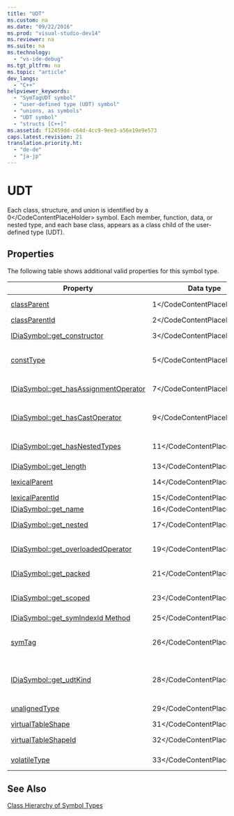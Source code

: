 ```yaml
---
title: "UDT"
ms.custom: na
ms.date: "09/22/2016"
ms.prod: "visual-studio-dev14"
ms.reviewer: na
ms.suite: na
ms.technology: 
  - "vs-ide-debug"
ms.tgt_pltfrm: na
ms.topic: "article"
dev_langs: 
  - "C++"
helpviewer_keywords: 
  - "SymTagUDT symbol"
  - "user-defined type (UDT) symbol"
  - "unions, as symbols"
  - "UDT symbol"
  - "structs [C++]"
ms.assetid: f12459dd-c64d-4cc9-9ee3-a56e19e9e573
caps.latest.revision: 21
translation.priority.ht: 
  - "de-de"
  - "ja-jp"
---
```

# UDT
Each class, structure, and union is identified by a <CodeContentPlaceHolder>0\</CodeContentPlaceHolder> symbol. Each member, function, data, or nested type, and each base class, appears as a class child of the user-defined type (UDT).  
  
## Properties  
 The following table shows additional valid properties for this symbol type.  
  
|Property|Data type|Description|  
|--------------|---------------|-----------------|  
|[classParent](../vs140/idiasymbol--get_classparent.md)|<CodeContentPlaceHolder>1\</CodeContentPlaceHolder>|Symbol for the class parent, if any.|  
|[classParentId](../vs140/idiasymbol--get_classparentid.md)|<CodeContentPlaceHolder>2\</CodeContentPlaceHolder>|ID of the class parent symbol.|  
|[IDiaSymbol::get_constructor](../vs140/idiasymbol--get_constructor.md)|<CodeContentPlaceHolder>3\</CodeContentPlaceHolder>|<CodeContentPlaceHolder>4\</CodeContentPlaceHolder> if the UDT has a constructor.|  
|[constType](../vs140/idiasymbol--get_consttype.md)|<CodeContentPlaceHolder>5\</CodeContentPlaceHolder>|<CodeContentPlaceHolder>6\</CodeContentPlaceHolder> if the UDT is marked as constant.|  
|[IDiaSymbol::get_hasAssignmentOperator](../vs140/idiasymbol--get_hasassignmentoperator.md)|<CodeContentPlaceHolder>7\</CodeContentPlaceHolder>|<CodeContentPlaceHolder>8\</CodeContentPlaceHolder> if the UDT has any assignment operators defined.|  
|[IDiaSymbol::get_hasCastOperator](../vs140/idiasymbol--get_hascastoperator.md)|<CodeContentPlaceHolder>9\</CodeContentPlaceHolder>|<CodeContentPlaceHolder>10\</CodeContentPlaceHolder> if the UDT has any cast operators defined.|  
|[IDiaSymbol::get_hasNestedTypes](../vs140/idiasymbol--get_hasnestedtypes.md)|<CodeContentPlaceHolder>11\</CodeContentPlaceHolder>|<CodeContentPlaceHolder>12\</CodeContentPlaceHolder> if the UDT has nested type definitions.|  
|[IDiaSymbol::get_length](../vs140/idiasymbol--get_length.md)|<CodeContentPlaceHolder>13\</CodeContentPlaceHolder>|The size, in bytes, of the UDT.|  
|[lexicalParent](../vs140/idiasymbol--get_lexicalparent.md)|<CodeContentPlaceHolder>14\</CodeContentPlaceHolder>|Symbol of the enclosing [Compiland](../vs140/compiland.md).|  
|[lexicalParentId](../vs140/idiasymbol--get_lexicalparentid.md)|<CodeContentPlaceHolder>15\</CodeContentPlaceHolder>|ID of the lexical parent symbol.|  
|[IDiaSymbol::get_name](../vs140/idiasymbol--get_name.md)|<CodeContentPlaceHolder>16\</CodeContentPlaceHolder>|The name of the UDT.|  
|[IDiaSymbol::get_nested](../vs140/idiasymbol--get_nested.md)|<CodeContentPlaceHolder>17\</CodeContentPlaceHolder>|<CodeContentPlaceHolder>18\</CodeContentPlaceHolder> if the UDT is nested.|  
|[IDiaSymbol::get_overloadedOperator](../vs140/idiasymbol--get_overloadedoperator.md)|<CodeContentPlaceHolder>19\</CodeContentPlaceHolder>|<CodeContentPlaceHolder>20\</CodeContentPlaceHolder> if overloaded operators are defined for the UDT.|  
|[IDiaSymbol::get_packed](../vs140/idiasymbol--get_packed.md)|<CodeContentPlaceHolder>21\</CodeContentPlaceHolder>|<CodeContentPlaceHolder>22\</CodeContentPlaceHolder> if the UDT is packed.|  
|[IDiaSymbol::get_scoped](../vs140/idiasymbol--get_scoped.md)|<CodeContentPlaceHolder>23\</CodeContentPlaceHolder>|<CodeContentPlaceHolder>24\</CodeContentPlaceHolder> if the UDT appears in a nonglobal lexical scope.|  
|[IDiaSymbol::get_symIndexId Method](../vs140/idiasymbol--get_symindexid.md)|<CodeContentPlaceHolder>25\</CodeContentPlaceHolder>|Index ID of symbol.|  
|[symTag](../vs140/idiasymbol--get_symtag.md)|<CodeContentPlaceHolder>26\</CodeContentPlaceHolder>|Returns <CodeContentPlaceHolder>27\</CodeContentPlaceHolder> (one of the [SymTagEnum Enumeration](../vs140/symtagenum.md) values).|  
|[IDiaSymbol::get_udtKind](../vs140/idiasymbol--get_udtkind.md)|<CodeContentPlaceHolder>28\</CodeContentPlaceHolder>|Indicates whether this is a structure, class, or union; for details, see [UdtKind Enumeration](../vs140/udtkind.md).|  
|[unalignedType](../vs140/idiasymbol--get_unalignedtype.md)|<CodeContentPlaceHolder>29\</CodeContentPlaceHolder>|<CodeContentPlaceHolder>30\</CodeContentPlaceHolder> if the UDT is unaligned.|  
|[virtualTableShape](../vs140/idiasymbol--get_virtualtableshape.md)|<CodeContentPlaceHolder>31\</CodeContentPlaceHolder>|The type of the virtual table.|  
|[virtualTableShapeId](../vs140/idiasymbol--get_virtualtableshapeid.md)|<CodeContentPlaceHolder>32\</CodeContentPlaceHolder>|ID of the virtual table shape symbol.|  
|[volatileType](../vs140/idiasymbol--get_volatiletype.md)|<CodeContentPlaceHolder>33\</CodeContentPlaceHolder>|<CodeContentPlaceHolder>34\</CodeContentPlaceHolder> if the UDT is marked as volatile.|  
  
## See Also  
 [Class Hierarchy of Symbol Types](../vs140/class-hierarchy-of-symbol-types.md)